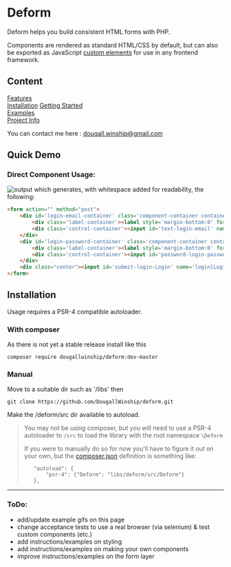 # Deform
Deform helps you build consistent HTML forms with PHP.

Components are rendered as standard HTML/CSS by default, but can also be exported as JavaScript [custom elements](https://developer.mozilla.org/en-US/docs/Web/API/Web_components/Using_custom_elements) for use in any frontend framework.

## Content
[Features](./docs/Features.md)  
[Installation](#installation)
[Getting Started](./docs/GettingStarted.md)  
[Examples](./docs/Examples.md)  
[Project Info](./docs/ProjectInfo.md)  

You can contact me here : [dougall.winship@gmail.com](mailto:dougall.winship@gmail.com)

## Quick Demo

### Direct Component Usage:
![output](./docs/example.gif)
which generates, with whitespace added for readability, the following:
```html
<form action="" method="post">
    <div id='login-email-container' class='component-container container-type-text'>
        <div class='label-container'><label style='margin-bottom:0' for='text-login-email'>Email <span class="required">*</span></label></div>
        <div class='control-container'><input id='text-login-email' name='login[email]' type='text'></div>
    </div>
    <div id='login-password-container' class='component-container container-type-password'>
        <div class='label-container'><label style='margin-bottom:0' for='password-login-password'>Password <span class="required">*</span></label></div>
        <div class='control-container'><input id='password-login-password' name='login[password]' type='password'></div>
    </div>
    <div class="center"><input id='submit-login-Login' name='login[Login]' type='submit' value='Login'></div>
</form>
```

## Installation
<a name='installation'></a>

Usage requires a PSR-4 compatible autoloader.

### With composer
As there is not yet a stable release install like this
```
composer require dougallwinship/deform:dev-master
```

### Manual
Move to a suitable dir such as '/libs' then
```
git clone https://github.com/DougallWinship/deform.git
```

Make the /deform/src dir available to autoload.

> You may not be using composer, but you will need to use a PSR-4 autoloader to ```/src``` to load the library with
> the root namespace ```\Deform```
>
> If you were to manually do so for now you'll have to figure it out on your own, but the [composer.json](./composer.json)
> definition is something like:
> ```
>    "autoload": {
>        "psr-4": {"Deform": "libs/deform/src/Deform"}
>    },
>```

___

### ToDo:
* add/update example gifs on this page
* change acceptance tests to use a real browser (via selenium) & test custom components (etc.)
* add instructions/examples on styling
* add instructions/examples on making your own components
* improve instructions/examples on the form layer
